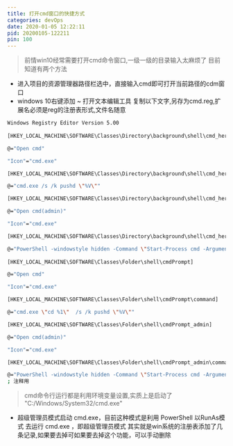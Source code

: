 ```yaml
---
title: 打开cmd窗口的快捷方式
categories: devOps
date: 2020-01-05 12:22:11
pid: 20200105-122211
pin: 100
---
```

> 前情win10经常需要打开cmd命令窗口,一级一级的目录输入太麻烦了
目前知道有两个方法
- 进入项目的资源管理器路径栏选中，直接输入cmd即可打开当前路径的cdm窗口
- windows 10右键添加
~ 打开文本编辑工具
复制以下文字,另存为cmd.reg,扩展名必须是reg的注册表形式,文件名随意

```bash
Windows Registry Editor Version 5.00
 
[HKEY_LOCAL_MACHINE\SOFTWARE\Classes\Directory\background\shell\cmd_here]

@="Open cmd"

"Icon"="cmd.exe"

[HKEY_LOCAL_MACHINE\SOFTWARE\Classes\Directory\background\shell\cmd_here\command]

@="cmd.exe /s /k pushd \"%V\""

[HKEY_LOCAL_MACHINE\SOFTWARE\Classes\Directory\background\shell\cmd_here_admin]

@="Open cmd(admin)"

"Icon"="cmd.exe"

[HKEY_LOCAL_MACHINE\SOFTWARE\Classes\Directory\background\shell\cmd_here_admin\command]

@="PowerShell -windowstyle hidden -Command \"Start-Process cmd -ArgumentList '/s,/k,pushd,%V' -Verb RunAs\""
 
[HKEY_LOCAL_MACHINE\SOFTWARE\Classes\Folder\shell\cmdPrompt]

@="Open cmd"

"Icon"="cmd.exe"

[HKEY_LOCAL_MACHINE\SOFTWARE\Classes\Folder\shell\cmdPrompt\command]

@="cmd.exe \"cd %1\"  /s /k pushd \"%V\""

[HKEY_LOCAL_MACHINE\SOFTWARE\Classes\Folder\shell\cmdPrompt_admin]

@="Open cmd(admin)"

"Icon"="cmd.exe"

[HKEY_LOCAL_MACHINE\SOFTWARE\Classes\Folder\shell\cmdPrompt_admin\command]

@="PowerShell -windowstyle hidden -Command \"Start-Process cmd -ArgumentList '\"cd %1\" /s,/k,pushd,%V' -Verb RunAs\""
; 注释用
```
> cmd命令行运行都是利用环境变量设置,实质上是启动了 "C:/Windows/System32/cmd.exe"
- 超级管理员模式启动 cmd.exe，目前这种模式是利用 PowerShell 以RunAs模式 去运行 cmd.exe
 ，即超级管理员模式
  其实就是win系统的注册表添加了几条记录,如果要去掉可如果要去掉这个功能，可以手动删除
